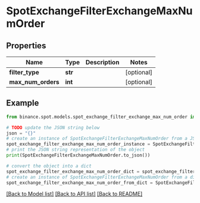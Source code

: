 # SpotExchangeFilterExchangeMaxNumOrder


## Properties

Name | Type | Description | Notes
------------ | ------------- | ------------- | -------------
**filter_type** | **str** |  | [optional] 
**max_num_orders** | **int** |  | [optional] 

## Example

```python
from binance.spot.models.spot_exchange_filter_exchange_max_num_order import SpotExchangeFilterExchangeMaxNumOrder

# TODO update the JSON string below
json = "{}"
# create an instance of SpotExchangeFilterExchangeMaxNumOrder from a JSON string
spot_exchange_filter_exchange_max_num_order_instance = SpotExchangeFilterExchangeMaxNumOrder.from_json(json)
# print the JSON string representation of the object
print(SpotExchangeFilterExchangeMaxNumOrder.to_json())

# convert the object into a dict
spot_exchange_filter_exchange_max_num_order_dict = spot_exchange_filter_exchange_max_num_order_instance.to_dict()
# create an instance of SpotExchangeFilterExchangeMaxNumOrder from a dict
spot_exchange_filter_exchange_max_num_order_from_dict = SpotExchangeFilterExchangeMaxNumOrder.from_dict(spot_exchange_filter_exchange_max_num_order_dict)
```
[[Back to Model list]](../README.md#documentation-for-models) [[Back to API list]](../README.md#documentation-for-api-endpoints) [[Back to README]](../README.md)


